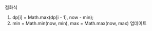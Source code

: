 점화식

1. dp[i] = Math.max(dp[i - 1], now - min);
2. min = Math.min(now, min), max = Math.max(now, max) 업데이트
